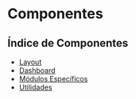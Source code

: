 # Componentes

## Índice de Componentes

- [Layout](./layout.md)
- [Dashboard](./dashboard.md)
- [Módulos Específicos](./modules.md)
- [Utilidades](./utilities.md)

